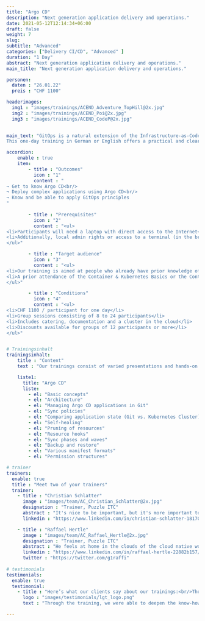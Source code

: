 ```yaml
---
title: "Argo CD"
description: "Next generation application delivery and operations."
date: 2021-05-12T12:14:34+06:00
draft: false
weight: 7
slug:
subtitle: "Advanced"
categories: ["Delivery CI/CD", "Advanced" ]
duration: "1 Day"
abstract: "Next generation application delivery and operations."
main_title: "Next generation application delivery and operations."

personen: 
  daten : "26.01.22"
  preis : "CHF 1100"

headerimages:
  img1 : "images/trainings/ACEND_Adventure_TopHill@2x.jpg"
  img2 : "images/trainings/ACEND_Poi@2x.jpg"
  img3 : "images/trainings/ACEND_CodeP@2x.jpg"
  

main_text: "GitOps is a natural extension of the Infrastructure-as-Code and Continuous Delivery principles with a focus on using Git as the single source of truth for your system. Changes to infrastructure and applications are made declaratively via a Git repository, with an automated process ensuring that the current state of your system reflects the state of the repository.\n\n
This one-day training in German or English offers a practical and clearly understandable introduction to GitOps using Argo CD on Kubernetes."

accordion:
    enable : true
    item:
        - title : "Outcomes"
          icon : "1"
          content : "
¬ Get to know Argo CD<br/>
¬ Deploy complex applications using Argo CD<br/>
¬ Know and be able to apply GitOps principles
"
 
        - title : "Prerequisites"
          icon : "2"
          content : "<ul>
<li>Participants will need a laptop with direct access to the Internet</li>
<li>Additionally, local admin rights or access to a terminal (in the browser) are required</li>
</ul>"

        - title : "Target audience"
          icon : "3"
          content : "<ul>
<li>Our training is aimed at people who already have prior knowledge of container technologies, Git and Kubernetes</li>
<li>A prior attendance of the Container & Kubernetes Basics or the Container & OpenShift Basics training is recommended</li>
</ul>"

        - title : "Conditions"
          icon : "4"
          content : "<ul>
<li>CHF 1100 / participant for one day</li>
<li>Group sessions consisting of 8 to 24 participants</li>
<li>Includes catering, documentation and a cluster in the cloud</li>
<li>Discounts available for groups of 12 participants or more</li>
</ul>"


# Trainingsinhalt
trainingsinhalt: 
    title : "Content"
    text : "Our trainings consist of varied presentations and hands-on labs in order to teach content in an appealing fashion. We are happy to discuss the possibility of tailoring the content to your infrastructure. Should you require additional contents, we can adapt the program to your needs."

    liste1:
      title: "Argo CD"
      liste:
        - el: "Basic concepts"
        - el: "Architecture"
        - el: "Managing Argo CD applications in Git"
        - el: "Sync policies"
        - el: "Comparing application state (Git vs. Kubernetes Cluster)"
        - el: "Self-healing"
        - el: "Pruning of resources"
        - el: "Resource hooks"
        - el: "Sync phases and waves"
        - el: "Backup and restore"
        - el: "Various manifest formats"
        - el: "Permission structures"

# trainer
trainers:
  enable: true
  title : "Meet two of your trainers"
  trainer:
    - title : "Christian Schlatter"
      image : "images/team/AC_Christian_Schlatter@2x.jpg"
      designation : "Trainer, Puzzle ITC"
      abstract : "It's nice to be important, but it's more important to be nice. - John Templeton "
      linkedin : "https://www.linkedin.com/in/christian-schlatter-18170a1a2/"

    - title : "Raffael Hertle"
      image : "images/team/AC_Raffael_Hertle@2x.jpg"
      designation : "Trainer, Puzzle ITC"
      abstract : "He feels at home in the clouds of the cloud native world."
      linkedin : "https://www.linkedin.com/in/raffael-hertle-22882b157/"
      twitter : "https://twitter.com/g1raffi"
      
# testimonials
testimonials:
  enable: true
  testimonial:
    - title : "Here’s what our clients say about our trainings:<br/>Thomas Abbrederis, Vaduz"
      logo : "images/testimonials/lgt_logo.png"
      text : "Through the training, we were able to deepen the know-how in the area of modern container technology in a practical way with the Openshift platform provided. The very competent trainers were able to reduce the respect for the new container technologies and thus provide the training participants with a very good baseline for the future."

---
```

